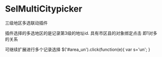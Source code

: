 # SelMultiCitypicker
三级地区多选联动插件


插件选择的多选地区的是记录第3级的地址id.
具有市区县的对象绑定点击 即1对多的关系

可继续扩展进行多个记录选择
$('#area_un').click(function(e){
			var s='un';
			}